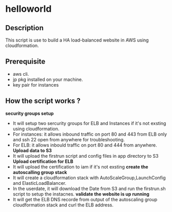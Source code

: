 # helloworld


## Description
This script is use to build a HA load-balanced website in AWS using cloudformation.

## Prerequisite
- aws cli.
- jp pkg installed on your machine.
- key pair for instances 

## How the script works ?
**security groups setup**
- It will setup two sercurity groups for ELB and Instances if it's not exsting using cloudformation.
- For instances: it allows inbound traffic on port 80 and 443 from ELB only and ssh 22 open from anywhere for troubleshooting.
-  For ELB: it allows inbould traffic on port 80 and 444 from anywhere. 
**Upload data to S3**
- It will upload the firstrun script and config files in app directory to S3
**Upload certification for ELB**
- It will upload the certification to iam if it's not exsting
**create the autoscalling group stack**
- It will create a cloudformation stack with AutoScaleGroup,LaunchConfig and ElasticLoadBalancer.
- In the userdate, it will download the Date from S3 and run the firstrun.sh script to setup the instacnes. 
**validate the website is up running**
- It will get the ELB DNS recorde from output of the  autoscaling group cloudformation stack and curl the ELB address. 




